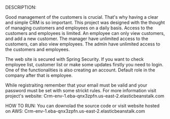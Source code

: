 DESCRIPTION:

Good management of the customers is crucial. That's why having a clear and simple CRM is so important. This project was designed with the thought of managing customers and employees on a daily basis.
Access to the customers and employees is limited. An employee can only view customers, and add a new customer. The manager have unlimited access to the customers, can also view employees. The admin have unlimited access to the customers and employees.

The web site is secured with Spring Security. If you want to check employee list, customer list or make some updates firstly you need to login. One of the functionalities is also creating an account. Default role in the company after that is employee.

While registraiting remember that your email must be valid and your password must be set with some strickt rules. For more information visit project's website: Crm-env-1.eba-qnx3zpfn.us-east-2.elasticbeanstalk.com 

HOW TO RUN:
You can downolad the source code or visit website hosted on AWS: Crm-env-1.eba-qnx3zpfn.us-east-2.elasticbeanstalk.com 


